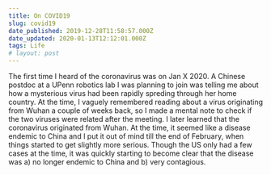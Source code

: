 ```yaml
---
title: On COVID19
slug: covid19
date_published: 2019-12-28T11:58:57.000Z
date_updated: 2020-01-13T12:12:01.000Z
tags: Life
# layout: post
---
```


The first time I heard of the coronavirus was on Jan X 2020. A Chinese postdoc at a UPenn robotics lab I was planning to join was telling me about how a mysterious virus had been rapidly spreding through her home country. At the time, I vaguely remembered reading about a virus originating from Wuhan a couple of weeks back, so I made a mental note to check if the two viruses were related after the meeting. I later learned that the coronavirus originated from Wuhan. At the time, it seemed like a disease endemic to China and I put it out of mind till the end of February, when things started to get slightly more serious. Though the US only had a few cases at the time, it was quickly starting to become clear that the disease was a) no longer endemic to China and b) very contagious.


